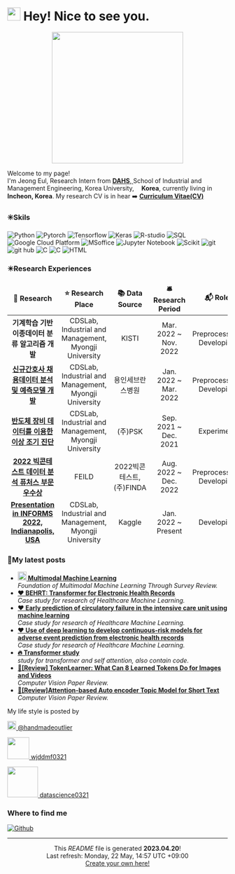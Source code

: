 <h1><img src="https://emojis.slackmojis.com/emojis/images/1531849430/4246/blob-sunglasses.gif?1531849430" width="30"/> Hey! Nice to see you.</h1>

<p align="center"><img src="https://user-images.githubusercontent.com/122766824/233268630-c46a25e2-47f4-4006-8fd6-62b5620271b1.png" width="300"/></p>
	
<p>Welcome to my page! </br> I'm Jeong Eul, Research Intern from <a href="https://dahs.korea.ac.kr/home"><b>DAHS</b>, </a> School of Industrial and Management Engineering, Korea University, <img src="https://i.ibb.co/30B7dtg/south-korea.png" width="13"/><b>Korea</b>, currently living in <img src="https://i.ibb.co/30B7dtg/south-korea.png" width="13"/> <b>Incheon, Korea</b>. My research CV is in hear ➡️
<a href="https://drive.google.com/file/d/10aeKZOsSLKD5I6D1KLXl4Jmob4G61P3D/view?usp=share_link"><b>Curriculum Vitae(CV)</b></a> </p>
<h3>✳️Skils</h3>
<p>
  <img alt="Python" src="https://img.shields.io/badge/-Python-45b8d8?style=flat-square&logo=python&logoColor=white" />
  <img alt="Pytorch" src="https://img.shields.io/badge/-Pytorch-8DD6F9?style=flat-square&logo=Pytorch&logoColor=white" /> 
  <img alt="Tensorflow" src="https://img.shields.io/badge/-Tensorflow-46a2f1?style=flat-square&logo=Tensorflow&logoColor=white" />
  <img alt="Keras" src="https://img.shields.io/badge/-Keras-2088FF?style=flat-square&logo=Keras&logoColor=white" />
  <img alt="R-studio" src="https://img.shields.io/badge/-Rstudio-007ACC?style=flat-square&logo=Rstudio&logoColor=white" />
  <img alt="SQL" src="https://img.shields.io/badge/-SQL-007ACC?style=flat-square&logo=mysql&logoColor=white" />  

  <img alt="Google Cloud Platform" src="https://img.shields.io/badge/-Google_Cloud_Platform-1a73e8?style=flat-square&logo=google-cloud&logoColor=white" />
  <img alt="MSoffice" src="https://img.shields.io/badge/-MSoffice-5849BE?style=flat-square&logo=Microsoft office&logoColor=white" />
  <img alt="Jupyter Notebook" src="https://img.shields.io/badge/-Jupyter-311C87?style=flat-square&logo=Jupyter&logoColor=white" />
  <img alt="Scikit" src="https://img.shields.io/badge/-Scikit Learn-E10098?style=flat-square&logo=Scikit learn&logoColor=white" />
  <img alt="git" src="https://img.shields.io/badge/-Git-F05032?style=flat-square&logo=git&logoColor=white" />
  <img alt="git hub" src="https://img.shields.io/badge/-Github-ea2845?style=flat-square&logo=Github&logoColor=white" />
  <img alt="C" src="https://img.shields.io/badge/-C-DD0031?style=flat-square&logo=C&logoColor=white" />
  <img alt="C" src="https://img.shields.io/badge/-C++-CB3837?style=flat-square&logo=C++&logoColor=white" />
  <img alt="HTML" src="https://img.shields.io/badge/-HTML-501515?style=flat-square&logo=HTML&logoColor=white" />

</p>
<h3>✴️Research Experiences</h3>
<table>
  <thead align="center">
    <tr border: none;>
      <td><b>🎁 Research</b></td>
      <td><b>⭐ Research Place</b></td>
      <td><b>📚 Data Source</b></td>
      <td><b>🛎 Research Period</b></td>
      <td><b>📬 Role</b></td>
    </tr>
  </thead>
  <tbody>
    <tr>
    <thead align="center">
      <td><b>기계학습 기반 이종데이터 분류 알고리즘 개발</b></a></td>
      <td>CDSLab, Industrial and Management, Myongji University</td>
      <td>KISTI</td>
      <td>Mar. 2022 ~ Nov. 2022</td>
      <td>Preprocessing, Developing</td>
    </tr>
	  <tr>
      <td><a href="https://docs.google.com/presentation/d/1ep5d_7qge8YAH46r_84I9Yyc4qQetEZA/edit?usp=share_link&ouid=100022709379768729651&rtpof=true&sd=true"><b>신규간호사 채용데이터 분석 및 예측모델 개발</b></a></td>
      <td><center>CDSLab, Industrial and Management, Myongji University</center></td>
      <td>용인세브란스병원</td>
      <td>Jan. 2022 ~ Mar. 2022</td>
      <td>Preprocessing, Developing</td>
    </tr>
    <tr>
      <td><a href="https://drive.google.com/file/d/1BNdHtJASc_Rc-yTJYfuAIXOJiFhxqSnn/view?usp=share_link"><b>반도체 장비 데이터를 이용한 이상 조기 진단</b></a></td>
      <td><center>CDSLab, Industrial and Management, Myongji University</center></td>
      <td>(주)PSK</td>
      <td>Sep. 2021 ~ Dec. 2021</td>
      <td>Experiment</td>
    </tr>
	  <tr>
      <td><a href="https://datascience0321.tistory.com/29"><b>2022 빅콘테스트 데이터 분석 퓨처스 부문 우수상</b></a></td>
      <td>FEILD</td>
      <td>2022빅콘테스트, (주)FINDA</td>
      <td>Aug. 2022 ~ Dec. 2022</td>
      <td>Preprocessing, Developing</td>
    </tr>
 	  <tr>
      <td><a href="https://drive.google.com/file/d/1lL8b5rT5OXKIzRsXZQ0cYBz2pBYghWRH/view?usp=share_link"><b>Presentation in INFORMS 2022, Indianapolis, USA</b></a></td>
      <td><center>CDSLab, Industrial and Management, Myongji University</td>
      <td>Kaggle</td>
      <td>Jan. 2022 ~ Present</td>
      <td>Developing</td>
    </tr>
    </thead>       
  </tbody>
</table>
<h3>🔔My latest posts</h3>
<ul>
  <li><a href="https://datascience0321.tistory.com/31"><b><img src="https://upload.wikimedia.org/wikipedia/commons/6/61/Multimodal_Compact_Multilinear_Pooling.png?uselang=ko" width="20"> Multimodal Machine Learning</b></a><br/><i>Foundation of Multimodal Machine Learning Through Survey Review.</i></li>
  <li><a href="https://github.com/Jeong-Eul/Data-Mining-Study/blob/main/Paper/BEHRT/REVIEW.md"><b>❤️ BEHRT: Transformer for Electronic Health Records</b></a><br/><i>Case study for research of Healthcare Machine Learning. </i></li>	
  <li><a href="https://github.com/Jeong-Eul/Data-Mining-Study/blob/Healthcare-research/Paper/circEWS/review.md"><b>❤️ Early prediction of circulatory failure in the intensive care unit using machine learning</b></a><br/><i>Case study for research of Healthcare Machine Learning. </i></li>
    <li><a href="https://github.com/Jeong-Eul/Data-Mining-Study/tree/Healthcare-research/Paper/Use%20of%20DL"><b>❤️ Use of deep learning to develop continuous-risk models for adverse event prediction from electronic health records</b></a><br/><i>Case study for research of Healthcare Machine Learning.</i></li>
  <li><a href="https://github.com/Jeong-Eul/Data-Mining-Study/blob/NLP/Transformer/README.md"><b>🔥 Transformer study</b></a><br/><i>study for transformer and self attention, also contain code.</i></li>
  <li><a href="https://datascience0321.tistory.com/30"><b>🚀[Review] TokenLearner: What Can 8 Learned Tokens Do for Images and Videos</b></a><br/><i>Computer Vision Paper Review.</i></li>
  <li><a href="https://datascience0321.tistory.com/27"><b>🚀[Review]Attention-based Auto encoder Topic Model for Short Text</b></a><br/><i>Computer Vision Paper Review.</i></li>
</ul>

My life style is posted by   
<p><a href="https://www.instagram.com/handmadeoutlier/" target="_blank"><img src="https://upload.wikimedia.org/wikipedia/commons/thumb/e/e7/Instagram_logo_2016.svg/1024px-Instagram_logo_2016.svg.png" width="20"/> @handmadeoutlier</a></p>       
<p><a href="https://blog.naver.com/wjddmf0321"> <img src="https://upload.wikimedia.org/wikipedia/commons/thumb/2/23/Naver_Logotype.svg/1024px-Naver_Logotype.svg.png?uselang=ko" width="50"/> wjddmf0321</a></p>  
<p><a href="https://datascience0321.tistory.com/"> <img src="https://upload.wikimedia.org/wikipedia/commons/3/3f/Tistory_logo.png" width="70"/> datascience0321</a></p>

<h3>Where to find me</h3>
<p><a href="https://github.com/Jeong-Eul" target="_blank"><img alt="Github" src="https://img.shields.io/badge/GitHub-%2312100E.svg?&style=for-the-badge&logo=Github&logoColor=white" /></a>
</p>

------------
<p align="center">This <i>README</i> file is generated <b>2023.04.20</b>!</br>Last refresh: Monday, 22 May, 14:57 UTC +09:00<br /><a href="https://medium.com/@th.guibert/how-to-create-a-self-updating-readme-md-for-your-github-profile-f8b05744ca91">Create your own here!</a></p>
